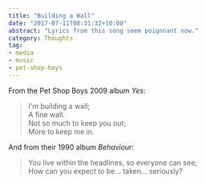 ```yaml
---
title: "Building a Wall"
date: "2017-07-11T08:31:32+10:00"
abstract: "Lyrics from this song seem poignnant now."
category: Thoughts
tag:
- media
- music
- pet-shop-boys
---
```

From the Pet Shop Boys 2009 album *Yes*:

> I'm building a wall;  
> A fine wall.  
> Not so much to keep you out;  
> More to keep me in.

And from their 1990 album *Behaviour*:

> You live within the headlines, so everyone can see;  
> How can you expect to be… taken… seriously?

